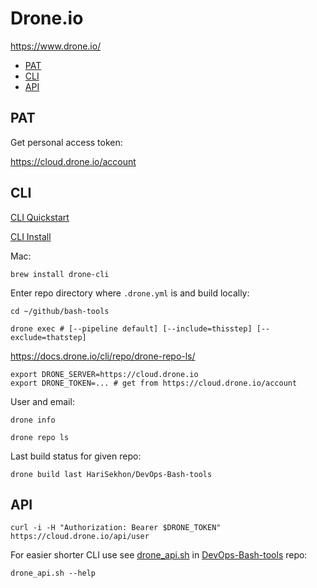 # Drone.io

<https://www.drone.io/>

<!-- INDEX_START -->
- [PAT](#pat)
- [CLI](#cli)
- [API](#api)
<!-- INDEX_END -->

## PAT

Get personal access token:

https://cloud.drone.io/account

## CLI

[CLI Quickstart](https://docs.drone.io/quickstart/cli/)

[CLI Install](https://docs.drone.io/cli/install/)

Mac:

```shell
brew install drone-cli
```

Enter repo directory where `.drone.yml` is and build locally:

```shell
cd ~/github/bash-tools
```

```shell
drone exec # [--pipeline default] [--include=thisstep] [--exclude=thatstep]
```

https://docs.drone.io/cli/repo/drone-repo-ls/

```shell
export DRONE_SERVER=https://cloud.drone.io
export DRONE_TOKEN=... # get from https://cloud.drone.io/account
```

User and email:

```shell
drone info
```

```shell
drone repo ls
```

Last build status for given repo:

```shell
drone build last HariSekhon/DevOps-Bash-tools
```

## API

```shell
curl -i -H "Authorization: Bearer $DRONE_TOKEN" https://cloud.drone.io/api/user
```

For easier shorter CLI use see [drone_api.sh](https://github.com/HariSekhon/DevOps-Bash-tools/blob/master/drone/drone_api.sh) in [DevOps-Bash-tools](devops-bash-tools.md) repo:

```shell
drone_api.sh --help
```
